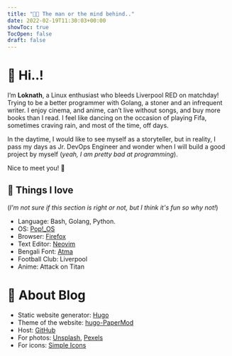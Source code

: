 ```yaml
---
title: "👨‍💻 The man or the mind behind.."
date: 2022-02-19T11:30:03+00:00
showToc: true
TocOpen: false
draft: false
---
```

# 👋 Hi..!

I’m **Loknath**, a Linux enthusiast who bleeds Liverpool RED on matchday! Trying to be a better programmer with Golang, a stoner and an infrequent writer. I enjoy cinema, and anime, can’t live without songs, and buy more books than I read. I feel like dancing on the occasion of playing Fifa, sometimes craving rain, and most of the time, off days.

In the daytime, <strikethrough>I would like to see myself as a storyteller</strikethrough>, but in reality, I pass my days as Jr. DevOps Engineer and wonder when I will build a good project by myself (*yeah, I am pretty bad at programming*).

Nice to meet you! 🤝

## 🌻 Things I love

(*I'm not sure if this section is right or not, but I think it's fun so why not!*)

- Language: Bash, Golang, Python.
- OS: [Pop!\_OS](https://pop.system76.com/)
- Browser: [Firefox](https://www.mozilla.org/en-US/firefox/new/)
- Text Editor: [Neovim](https://neovim.io/)
- Bengali Font: [Atma](https://fonts.google.com/specimen/Atma)
- Football Club: Liverpool
- Anime: Attack on Titan

# 📕 About Blog

- Static website generator: [Hugo](https://gohugo.io/)
- Theme of the website: [hugo-PaperMod](https://github.com/adityatelange/hugo-PaperMod)
- Host: [GitHub](https://github.com/Dhar01/dhar01.github.io)
- For photos: [Unsplash](https://unsplash.com/), [Pexels](https://www.pexels.com/)
- For icons: [Simple Icons](https://simpleicons.org/)
